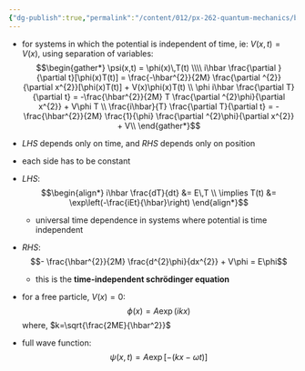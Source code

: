 ```yaml
---
{"dg-publish":true,"permalink":"/content/012/px-262-quantum-mechanics/b-introduction/px-262-b2-time-independent-schroedinger-equation/","noteIcon":"1","created":"2024-11-25T10:50:32.000+00:00","updated":"2024-12-07T11:34:08.020+00:00"}
---
```


- for systems in which the potential is independent of time, ie: $V(x,t)=V(x)$, using separation of variables:
$$\begin{gather*}
	\psi(x,t) = \phi(x)\,T(t) \\\\
	i\hbar \frac{\partial }{\partial t}[\phi(x)T(t)] = \frac{-\hbar^{2}}{2M} \frac{\partial ^{2}}{\partial x^{2}}[\phi(x)T(t)] + V(x)\phi(x)T(t) \\
	\phi i\hbar \frac{\partial T}{\partial t} = -\frac{\hbar^{2}}{2M} T \frac{\partial ^{2}\phi}{\partial x^{2}} + V\phi T \\
	\frac{i\hbar}{T} \frac{\partial T}{\partial t} = -\frac{\hbar^{2}}{2M} \frac{1}{\phi} \frac{\partial ^{2}\phi}{\partial x^{2}} + V\\
\end{gather*}$$
- $LHS$ depends only on time, and $RHS$ depends only on position
- each side has to be constant
- $LHS:$ 
$$\begin{align*}
	i\hbar \frac{dT}{dt} &= E\,T \\
	\implies T(t) &= \exp\left(-\frac{iEt}{\hbar}\right)
\end{align*}$$
	- universal time dependence in systems where potential is time independent
- $RHS:$ 
  $$- \frac{\hbar^{2}}{2M} \frac{d^{2}\phi}{dx^{2}} + V\phi = E\phi$$
	- this is the **time-independent schrödinger equation**

- for a free particle, ${} V(x)=0:$ 
  $$\phi(x) = A\exp(ikx)$$
	where, $k=\sqrt{\frac{2ME}{\hbar^2}}$
- full wave function: 
  $$\psi(x,t) = A\exp[-(kx-\omega t)]$$
